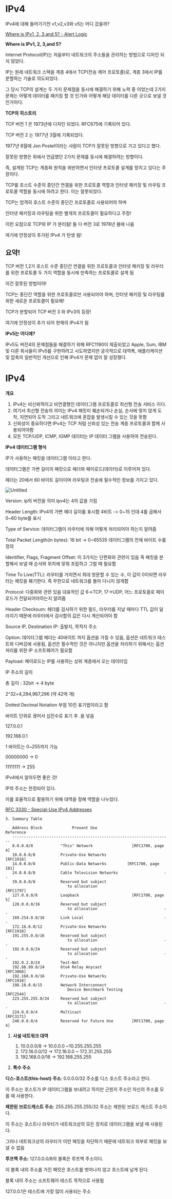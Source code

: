 # IPv4

IPv4에 대해 들어가기전 v1,v2,v3와 v5는 어디 갔을까?

[Where is IPv1, 2, 3,and 5? - Alert Logic](https://www.alertlogic.com/blog/where-is-ipv1-2-3-and-5/)

****Where is IPv1, 2, 3,and 5?****

Internet Protocol(IP)는 처음부터 네트워크의 주소들을 관리하는 방법으로 디자인 되지 않았다.

IP는 원래 네트워크 스택을 계층 4에서 TCP(전송 제어 프로토콜)로, 계층 3에서 IP를 분할하는 기술로 의도되었다.

그 당시 TCP의 설계는 두 가지 문제점을 동시에 해결하기 위해 노력 중 이었는데 2가지 문제는 어떻게 데이터를 패키징 할 것 인가와 어떻게 해당 데이터를 다른 곳으로 보낼 것 인가이다.

**TCP의 히스토리**

TCP 버전 1 은 1973년에 디자인 되었다. RFC675에 기록되어 있다.

TCP 버전 2 는 1977년 3월에 기록되었다.

1977년 8월에 Jon Postel이라는 사람이 TCP가 잘못된 방향으로 가고 있다고 했다.

잘못된 방향은 위에서 언급했던 2가지 문제를 동시에 해결하려는 방향이다.

즉, 설계된 TCP는 계층화 원칙을 위반하면서 인터넷 프로토콜 설계를 망치고 있다는 주장이다.

TCP를 호스트 수준의 종단간 연결을 위한 프로토콜 역할과 인터넷 패키징 및 라우팅 프로토콜 역할을 동시에 하려고 한다. 이는 잘못되었다.

TCP는 엄격히 호스트 수준의 종단간 프로토콜로 사용되어야 하며 

인터넷 패키징과 라우팅을 위한 별개의 프로토콜이 필요하다고 주장!

이런 요점으로 TCP와 IP 가 분리됨! 둘 다 버전 3로 1978년 봄에 나옴

여기에 안정성이 추가된 IPv4 가 탄생 됨!

## **요약!**

TCP 버전 1,2가 호스트 수준 종단간 연결을 위한 프로토콜과 인터넷 패키징 및 라우터를 위한 프로토콜 두 가지 역할을 동시에 만족하는 프로토콜로 설계 됨

이건 잘못된 방법이야!

TCP는 종단간 역할을 위한 프로토콜로만 사용되어야 하며, 인터넷 패키징 및 라우팅를 위한 새로운 프로토콜이 필요해!

TCP가 분할되어 TCP 버전 3 와 IPv3의 등장!

여기에 안정성이 추가 되어 현재의 IPv4가 됨

**IPv5는 어디에?** 

IPv5도 버전4의 문제점들을 해결하기 위해 RFC1190이 제출되었고 Apple, Sum, IBM 및 다른 회사들이 IPv5를 구현하려고 시도하였지만 궁극적으로 대역폭, 애플리케이션 및 압축의 일반적인 개선으로 인해 IPv4가 문제 없이 잘 성장했다.

# IPv4

**개요**

1. IPv4는 비신뢰적이고 비연결형인 데이터그램 프로토콜로 최선형 전송 서비스 이다.
2. 여기서 최선형 전송의 의미는 IPv4 패킷이 훼손되거나 손실, 순서에 맞지 않게 도착, 지연되어 도착 그리고 네트워크에 혼잡을 발생시킬 수 있는 것을 뜻함
3. 신뢰성이 중요하다면 IPv4는 TCP 처럼 신뢰성 있는 전송 계층 프로토콜과 함께 사용되어야함
4. 모든 TCP/UDP, ICMP, IGMP 데이터는 IP 데이터 그램을 사용하여 전송된다.

**IPv4 데이터그램 형식**

IP가 사용하는 패킷을 데이터그램 이라고 한다.

데이터그램은 가변 길이의 패킷으로 헤더와 페이로드(데이터)로 이루어져 있다.

헤더는 20에서 60 바이트 길이이며 라우팅과 전송에 필수적인 정보를 가지고 있다.

![Untitled](image/network/2.png)

Version: ip의 버전을 의미 Ipv4는 4의 값을 가짐

Header Length: IPv4의 가변 헤더 길이를 표시함 4비트 -> 0~15 인데 4를 곱해서 0~60 byte를 표시

Type of Service: 데이터그램이 라우터에 의해 어떻게 처리되어야 하는지 알려줌

Total Packet Length(in bytes): 16 bit → 0~65535 데이터그램의 전체 바이트 수를 정의

Identifier, Flags,  Fragment Offset: 이 3가지는 단편화와 관련이 있음 즉 패킷을 분할해서 보낼 때 순서와 위치에 맞춰 조립하고 그럴 때 필요함

Time To Live(TTL): 라우터를 거치면서 최대 방문할 수 있는 수, 이 값이 0이되면 라우터는 패킷을 폐기한다. 즉 무한으로 네트워크를 돌아 다니지 않게함

Protocol: 다중화와 관련 있음 대표적인 값 6→TCP, 17→UDP, 어느 프로토콜로 페이로드가 전달되어야하는지 알려줌

Header Checksum: 헤더를 검사하기 위한 필드, 라우터를 지날 때마다 TTL 값이 달라지기 때문에 라우터에서 검사합의 값은 다시 계산되어야 함

Source IP, Destination IP: 출발지, 목적지 주소

Option: 데이터그램 헤더는 40바이트 까지 옵션을 가질 수 있음, 옵션은 네트워크 테스트와 디버깅에 사용됨, 옵션은 필수적인 것은 아니지만 옵션을 처리하기 위해서는 옵션 처리를 위한 IP 소프트웨어가 필요함

Payload: 페이로드는 IP를 사용하는 상위 계층에서 오는 데이터임

IP 주소의 길이

총 길이 : 32bit → 4 byte

2^32=4,294,967,296 (약 42억 개)

Dotted Decimal Notation 부점 10진 표기법이라고 함

 바이트 단위로 끊어서 십진수로 표기 후 .을 넣음

127.0.0.1 

192.168.0.1

1 바이트는 0~255까지 가능

00000000 → 0

11111111 → 255

IPv4에서 알아두면 좋은 것!

IP의 주소는 한정되어 있다. 

이를 효율적으로 활용하기 위해 대역을 정해 역할을 나누었다.

[RFC 3330 - Special-Use IPv4 Addresses](https://datatracker.ietf.org/doc/html/rfc3330)

```
3. Summary Table

   Address Block             Present Use                       Reference
   ---------------------------------------------------------------------
   0.0.0.0/8            "This" Network                 [RFC1700, page 4]
   10.0.0.0/8           Private-Use Networks                   [RFC1918]
   14.0.0.0/8           Public-Data Networks         [RFC1700, page 181]
   24.0.0.0/8           Cable Television Networks                    --
   39.0.0.0/8           Reserved but subject
                           to allocation                       [RFC1797]
   127.0.0.0/8          Loopback                       [RFC1700, page 5]
   128.0.0.0/16         Reserved but subject
                           to allocation                             --
   169.254.0.0/16       Link Local                                   --
   172.16.0.0/12        Private-Use Networks                   [RFC1918]
   191.255.0.0/16       Reserved but subject
                           to allocation                             --
   192.0.0.0/24         Reserved but subject
                           to allocation                             --
   192.0.2.0/24         Test-Net
   192.88.99.0/24       6to4 Relay Anycast                     [RFC3068]
   192.168.0.0/16       Private-Use Networks                   [RFC1918]
   198.18.0.0/15        Network Interconnect
                           Device Benchmark Testing            [RFC2544]
   223.255.255.0/24     Reserved but subject
                           to allocation                             --
   224.0.0.0/4          Multicast                              [RFC3171]
   240.0.0.0/4          Reserved for Future Use        [RFC1700, page 4]
```

1. **사설 네트워크 대역**
    1. 10.0.0.0/8 → 10.0.0.0 ~10.255.255.255
    2. 172.16.0.0/12 → 172.16.0.0 ~ 172.31.255.255
    3. 192.168.0.0/16 → 192.168.255.255
    
     
    
2. **특수 주소** 

**디스-호스트(this-host) 주소**: 0.0.0.0/32 주소를 디스 호스트 주소라고 한다. 

이 주소는 호스트가 IP 데이터그램을 보내려고 하지만 근원지 주소인 자신의 주소를 모를 때 사용한다.

**제한된 브로드캐스트 주소**: 255.255.255.255/32 주소는 제한된 브로드 캐스트 주소이다. 

이 주소는 호스트나 라우터가 네트워크상의 모든 장치로 데이터그램을 보낼 때 사용된다. 

그러나 네트워크상의 라우터가 이런 패킷을 차단하기 때문에 네트워크 외부로 패킷을 보낼 수 없음

**루프백 주소:** 127.0.0.0/8의 블록은 루프백 주소이다. 

이 블록 내의 주소를 가진 패킷은 호스트를 벗어나지 않고 호스트에 남게 된다. 

블록 내의 주소는 소프트웨어 테스트 목적으로 사용됨 

127.0.0.1은 테스트에 가장 많이 사용되는 주소